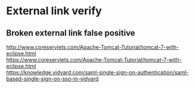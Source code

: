 # External link verify
## Broken external link false positive

http://www.coreservlets.com/Apache-Tomcat-Tutorial/tomcat-7-with-eclipse.html
<br> https://www.coreservlets.com/Apache-Tomcat-Tutorial/tomcat-7-with-eclipse.html
<br> https://knowledge.vidyard.com/saml-single-sign-on-authentication/saml-based-single-sign-on-sso-in-vidyard
